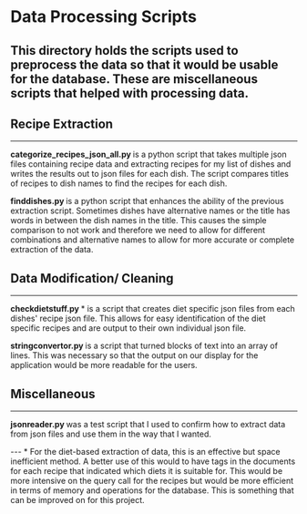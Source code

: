 # Data Processing Scripts

This directory holds the scripts used to preprocess the data so that it would be usable for the database. These are miscellaneous scripts that helped with processing data. 
---

## Recipe Extraction
---
<p>
  <strong> categorize_recipes_json_all.py </strong> is a python script that takes multiple json files containing recipe data and extracting recipes for my list of dishes and writes the results out to json files for each dish. The script compares titles of recipes to dish names to find the recipes for each dish. 
  
  <strong> finddishes.py </strong> is a python script that enhances the ability of the previous extraction script. Sometimes dishes have alternative names or the title has words in between the dish names in the title. This causes the simple comparison to not work and therefore we need to allow for different combinations and alternative names to allow for more accurate or complete extraction of the data. 
</p>

## Data Modification/ Cleaning
---
<p>
  <strong> checkdietstuff.py </strong>* is a script that creates diet specific json files from each dishes' recipe json file. This allows for easy identification of the diet specific recipes and are output to their own individual json file.  
  
  <strong> stringconvertor.py </strong> is a script that turned blocks of text into an array of lines. This was necessary so that the output on our display for the application would be more readable for the users. 
</p>

## Miscellaneous
---
<p>
  <strong> jsonreader.py </strong> was a test script that I used to confirm how to extract data from json files and use them in the way that I wanted. 
</p>
---
* For the diet-based extraction of data, this is an effective but space inefficient method. A better use of this would to have tags in the documents for each recipe that indicated which diets it is suitable for. This would be more intensive on the query call for the recipes but would be more efficient in terms of memory and operations for the database. This is something that can be improved on for this project.  
